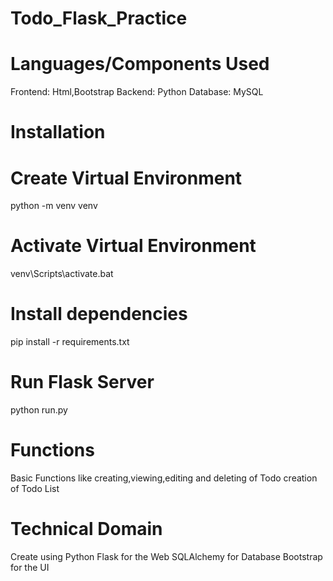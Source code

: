 # Todo_Flask_Practice
# Languages/Components Used
Frontend: Html,Bootstrap
Backend: Python 
Database: MySQL
# Installation
# Create Virtual Environment

python -m venv venv
# Activate Virtual Environment

venv\Scripts\activate.bat
# Install dependencies

pip install -r requirements.txt
# Run Flask Server

python run.py
# Functions
Basic Functions like creating,viewing,editing and deleting of Todo
creation of Todo List
# Technical Domain
Create using Python
Flask for the Web
SQLAlchemy for Database
Bootstrap for the UI
